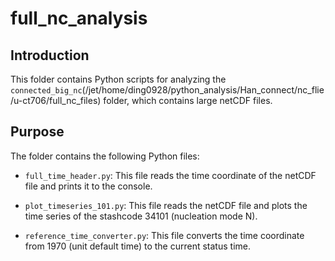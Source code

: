 # full_nc_analysis

## Introduction

This folder contains Python scripts for analyzing the `connected_big_nc`(/jet/home/ding0928/python_analysis/Han_connect/nc_flie/u-ct706/full_nc_files) folder, which contains large netCDF files.

## Purpose

The folder contains the following Python files:

- `full_time_header.py`: This file reads the time coordinate of the netCDF file and prints it to the console.

- `plot_timeseries_101.py`: This file reads the netCDF file and plots the time series of the stashcode 34101 (nucleation mode N).

- `reference_time_converter.py`: This file converts the time coordinate from 1970 (unit default time) to the current status time.

